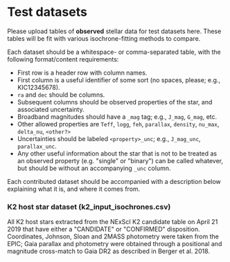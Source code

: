 # Test datasets

Please upload tables of **observed** stellar data for test datasets here.
These tables will be fit with various isochrone-fitting methods to compare.


Each dataset should be a whitespace- or comma-separated table, with the following format/content requirements:

* First row is a header row with column names.
* First column is a useful identifier of some sort (no spaces, please; e.g., KIC12345678).
* `ra` and `dec` should be columns.
* Subsequent columns should be observed properties of the star, and associated uncertainty.
* Broadband magnitudes should have a `_mag` tag; e.g., `J_mag`, `G_mag`, etc.
* Other allowed properties are `Teff`, `logg`, `feh`, `parallax`, `density`,
    `nu_max`, `delta_nu`, `<other?>`
* Uncertainties should be labeled `<property>_unc`; e.g., `J_mag_unc`, `parallax_unc`.
* Any other useful information about the star that is not to be treated as an observed property
  (e.g. "single" or "binary") can be called whatever, but should be without an accompanying `_unc`
  column.

Each contributed dataset should be accompanied with a description below explaining what it is, and
where it comes from.

### K2 host star dataset (k2_input_isochrones.csv)
All K2 host stars extracted from the NExScI K2 candidate table on April 21 2019 that have either a "CANDIDATE" or "CONFIRMED" disposition. Coordinates, Johnson, Sloan and 2MASS photometry were taken from the EPIC; Gaia parallax and photometry were obtained through a positional and magnitude cross-match to Gaia DR2 as described in Berger et al. 2018. 
